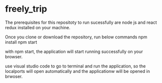 # freely_trip

The prerequisites for this repositoty to run sucessfully are node js and react redux installed on your machine.

Once you clone or download the repository, run below commands
 npm install
 npm start
 
 with npm start, the application will start running successfully on your browser.
 
 use visual studio code to go to terminal and run the application, so the localports will open automatically and the applicationw will be opened in brwoser.
 
